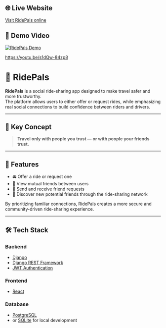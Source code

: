 ## 🌐 Live Website
[Visit RidePals online](https://rides-react-3smsoflha-yanivs-projects-b26fadb6.vercel.app/)

## 🎥 Demo Video
[![RidePals Demo](https://img.youtube.com/vi/s1dQw-84zp8/0.jpg)](https://www.youtube.com/watch?v=s1dQw-84zp8)



https://youtu.be/s1dQw-84zp8
# 🚗 RidePals

**RidePals** is a social ride-sharing app designed to make travel safer and more trustworthy.  
The platform allows users to either offer or request rides, while emphasizing real social connections to build confidence between riders and drivers.

---

## 🌟 Key Concept

> **Travel only with people you trust — or with people your friends trust.**

---

## 🔑 Features

- 🚘 Offer a ride or request one  
- 👥 View mutual friends between users  
- 🤝 Send and receive friend requests  
- 🔎 Discover new potential friends through the ride-sharing network

By prioritizing familiar connections, RidePals creates a more secure and community-driven ride-sharing experience.

---

## 🛠️ Tech Stack

### Backend
- [Django](https://www.djangoproject.com/)
- [Django REST Framework](https://www.django-rest-framework.org/)
- [JWT Authentication](https://jwt.io/)

### Frontend
- [React](https://reactjs.org/)

### Database
- [PostgreSQL](https://www.postgresql.org/)
- or [SQLite](https://www.sqlite.org/) for local development


